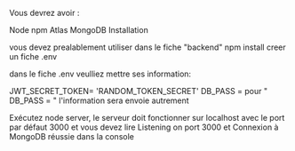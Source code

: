 Vous devrez avoir :


Node
npm
Atlas MongoDB 
Installation

vous devez prealablement utiliser dans le fiche "backend" npm install
creer un fiche .env 

dans le fiche .env veulliez mettre ses information:

 JWT_SECRET_TOKEN= 'RANDOM_TOKEN_SECRET'
 DB_PASS =
 pour " DB_PASS = " l'information sera envoie autrement  



Exécutez node server, le serveur doit fonctionner sur localhost avec le port par défaut 3000 et vous devez lire Listening on port 3000 et Connexion à MongoDB réussie dans la console